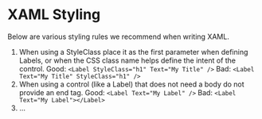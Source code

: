 # XAML Styling

Below are various styling rules we recommend when writing XAML.

1. When using a StyleClass place it as the first parameter when defining Labels, or when the CSS class name helps define the intent of the control.   Good: `<Label StyleClass="h1" Text="My Title" />` Bad: `<Label Text="My Title" StyleClass="h1" />` 
2. When using a control \(like a Label\) that does not need a body do not provide an end tag.  Good: `<Label Text="My Label" />` Bad: `<Label Text="My Label"></Label>` 
3. ...

